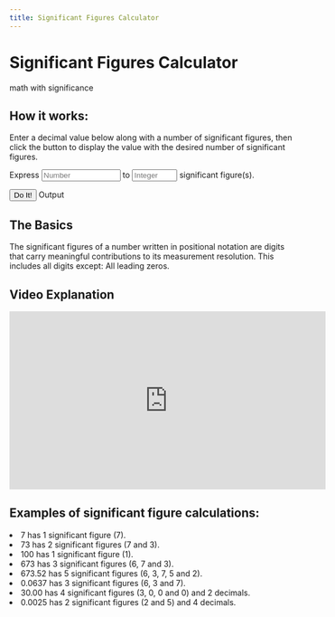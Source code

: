 ```yaml
---
title: Significant Figures Calculator
---
```



# Significant Figures Calculator

math with significance

## How it works:

Enter a decimal value below along with a number of significant figures, then click the button to display the value with the desired number of significant figures.


<form action="" class="form-inline" id="num-sig-figs-form">
Express <input id="number" type="number" class="form-control" style="width: 140px;" placeholder="Number" /> to <input id="num-sig-figs" type="number" class="form-control" style="width: 80px;" placeholder="Integer" /> significant figure(s).
</form>


<p>
<button class="btn btn-primary" onclick="if(parseInt($('#num-sig-figs').val()) > 0 && parseFloat($('#number').val())) { showWithSigFigs($('#number').val(), $('#num-sig-figs').val()); $('#num-sig-figs-form').removeClass('has-error'); } else { $('num-sig-figs-form').addClass('has-error'); }">Do It!</button>
<span class="btn btn-success disabled" id="output">Output</span>
</p>

<h2>The Basics</h2>
<p>
The significant figures of a number written in positional notation are digits that carry meaningful contributions to its measurement resolution. This includes all digits except: All leading zeros. 
</p>

<script async src="https://pagead2.googlesyndication.com/pagead/js/adsbygoogle.js"></script> <ins class="adsbygoogle" style="display:block" data-ad-client="ca-pub-9285318390568770" data-ad-slot="4206267306" data-ad-format="auto" data-full-width-responsive="true"></ins> <script>(adsbygoogle=window.adsbygoogle||[]).push({});</script>

<h2>Video Explanation</h2> 

<iframe width="560" height="315" src="https://www.youtube.com/embed/eCJ76hz7jPM" frameborder="0" allow="accelerometer; autoplay; clipboard-write; encrypted-media; gyroscope; picture-in-picture" allowfullscreen></iframe>

<h2>Examples of significant figure calculations:</h2>
<p>
  
<li>7 has 1 significant figure (7).</li>

<li>73 has 2 significant figures (7 and 3).</li>

<li>100 has 1 significant figure (1).</li>

<li>673 has 3 significant figures (6, 7 and 3).</li>

<li>673.52 has 5 significant figures (6, 3, 7, 5 and 2).</li>

<li>0.0637 has 3 significant figures (6, 3 and 7).</li>

<li>30.00 has 4 significant figures (3, 0, 0 and 0) and 2 decimals.</li>

<li>0.0025 has 2 significant figures (2 and 5) and 4 decimals.</li>

</p>




<script type="text/javascript" src="https://code.jquery.com/jquery-2.2.4.min.js"></script>
<script type="text/javascript" src="sig-figs.js"></script>
<script src="https://cdn.jsdelivr.net/npm/bootstrap@4.5.3/dist/js/bootstrap.bundle.min.js" integrity="sha384-ho+j7jyWK8fNQe+A12Hb8AhRq26LrZ/JpcUGGOn+Y7RsweNrtN/tE3MoK7ZeZDyx" crossorigin="anonymous"></script>

<script type="text/javascript">
  
function showWithSigFigs(numStr, n) {
var num = parseInt(n);
var sf = new SigFloat(numStr);
$('#output').html(sf.withSigFigures(num).toFixed());
}
</script>

